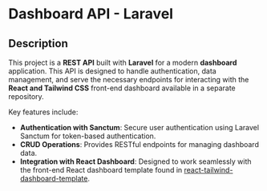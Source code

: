 # Dashboard API - Laravel

## Description

This project is a **REST API** built with **Laravel** for a modern **dashboard** application. This API is designed to handle authentication, data management, and serve the necessary endpoints for interacting with the **React and Tailwind CSS** front-end dashboard available in a separate repository.

Key features include:

- **Authentication with Sanctum**: Secure user authentication using Laravel Sanctum for token-based authentication.
- **CRUD Operations**: Provides RESTful endpoints for managing dashboard data.
- **Integration with React Dashboard**: Designed to work seamlessly with the front-end React dashboard template found in [react-tailwind-dashboard-template](https://github.com/aminagr/react-tailwind-dashboard-template).


 